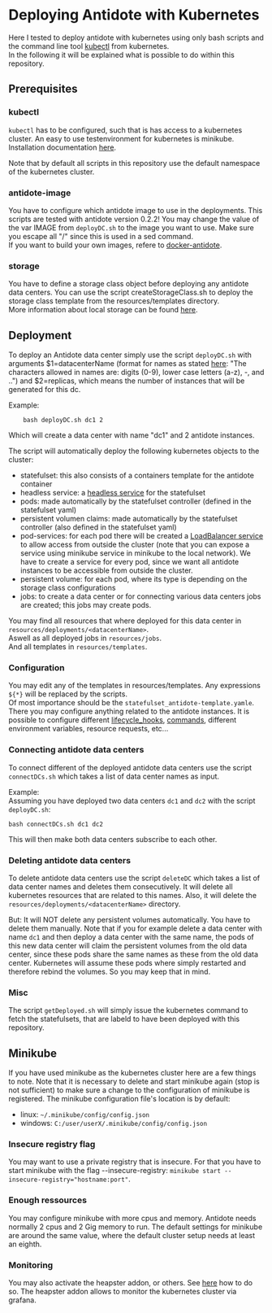 # Deploying Antidote with Kubernetes 

Here I tested to deploy antidote with kubernetes using only bash scripts and the command line tool [kubectl](https://kubernetes.io/docs/reference/kubectl/overview/) from kubernetes.  
In the following it will be explained what is possible to do within this repository.

## Prerequisites

### kubectl
`kubectl` has to be configured, such that is has access to a kubernetes cluster.
An easy to use testenvironment for kubernetes is minikube. Installation documentation [here](https://kubernetes.io/docs/tasks/tools/install-minikube/).

Note that by default all scripts in this repository use the default namespace of the kubernetes cluster.

### antidote-image
You have to configure which antidote image to use in the deployments. This scripts are tested with antidote version 0.2.2!
You may change the value of the var IMAGE from `deployDC.sh` to the image you want to use. Make sure you escape all "/" since this is used in a sed command.  
If you want to build your own images, refere to [docker-antidote](https://github.com/AntidoteDB/docker-antidote).

### storage
You have to define a storage class object before deploying any antidote data centers. You can use the script createStorageClass.sh to deploy the storage class template from the resources/templates directory.  
More information about local storage can be found [here](https://kubernetes.io/blog/2019/04/04/kubernetes-1.14-local-persistent-volumes-ga/).

## Deployment

To deploy an Antidote data center simply use the script `deployDC.sh` with arguments $1=datacenterName
(format for names as stated [here](https://kubernetes.io/docs/concepts/overview/working-with-objects/names/#names): "The characters allowed in names are: digits (0-9), lower case letters (a-z), -, and ..")
and $2=replicas, which means the number of instances that will be generated for this dc.

Example:
```
	bash deployDC.sh dc1 2
```
Which will create a data center with name "dc1" and 2 antidote instances.

The script will automatically deploy the following kubernetes objects to the cluster:
- statefulset: this also consists of a containers template for the antidote container
- headless service: a [headless service](https://kubernetes.io/docs/concepts/services-networking/service/#headless-services) for the statefulset
- pods: made automatically by the statefulset controller (defined in the statefulset yaml)
- persistent volumen claims: made automatically by the statefulset controller (also defined in the statefulset yaml)
- pod-services: for each pod there will be created a [LoadBalancer service](https://kubernetes.io/de/docs/tutorials/kubernetes-basics/expose/expose-intro/) to allow access from outside the cluster (note that you can expose a service using minikube service <service-name> in minikube to the local network). We have to create a service for every pod, since we want all antidote instances to be accessible from outside the cluster.
- persistent volume: for each pod, where its type is depending on the storage class configurations
- jobs: to create a data center or for connecting various data centers jobs are created; this jobs may create pods.

You may find all resources that where deployed for this data center in `resources/deployments/<datacenterName>`.  
Aswell as all deployed jobs in `resources/jobs`.  
And all templates in `resources/templates`.

### Configuration
You may edit any of the templates in resources/templates.
Any expressions `${*}` will be replaced by the scripts.  
Of most importance should be the `statefulset_antidote-template.yamle`. There you may configure anything related to the antidote instances.
It is possible to configure different [lifecycle_hooks](https://kubernetes.io/docs/concepts/containers/container-lifecycle-hooks/), [commands](https://kubernetes.io/docs/tasks/inject-data-application/define-command-argument-container/), different environment variables, resource requests, etc...

### Connecting antidote data centers
To connect different of the deployed antidote data centers use the script `connectDCs.sh` which takes a list of data center names as input.

Example:  
Assuming you have deployed two data centers `dc1` and `dc2` with the script `deployDC.sh`:
```
bash connectDCs.sh dc1 dc2
```
This will then make both data centers subscribe to each other.

### Deleting antidote data centers
To delete antidote data centers use the script `deleteDC` which takes a list of data center names and deletes them consecutively.
It will delete all kubernetes resources that are related to this names. Also, it will delete the `resources/deployments/<datacenterName>` directory.

But: It will NOT delete any persistent volumes automatically. You have to delete them manually.
Note that if you for example delete a data center with name `dc1` and then deploy a data center with the same name, the pods of this new data center will claim the persistent volumes from the old data center, since these pods share the same names as these from the old data center.
Kubernetes will assume these pods where simply restarted and therefore rebind the volumes. So you may keep that in mind.

### Misc
The script `getDeployed.sh` will simply issue the kubernetes command to fetch the statefulsets, that are labeld to have been deployed with this repository.


## Minikube

If you have used minikube as the kubernetes cluster here are a few things to note.
Note that it is necessary to delete and start minikube again (stop is not sufficient) to make sure a change to the configuration of minikube is registered.
The minikube configuration file's location is by default:
- linux: `~/.minikube/config/config.json`
- windows: `C:/user/userX/.minikube/config/config.json`

### Insecure registry flag
You may want to use a private registry that is insecure. 
For that you have to start minikube with the flag --insecure-registry: `minikube start --insecure-registry="hostname:port"`.

### Enough ressources
You may configure minikube with more cpus and memory.
Antidote needs normally 2 cpus and 2 Gig memory to run.
The default settings for minikube are around the same value, where the default cluster setup needs at least an eighth.

### Monitoring
You may also activate the heapster addon, or others. See [here](https://kubernetes.io/de/docs/tutorials/hello-minikube/#addons-aktivieren) how to do so.
The heapster addon allows to monitor the kubernetes cluster via grafana.